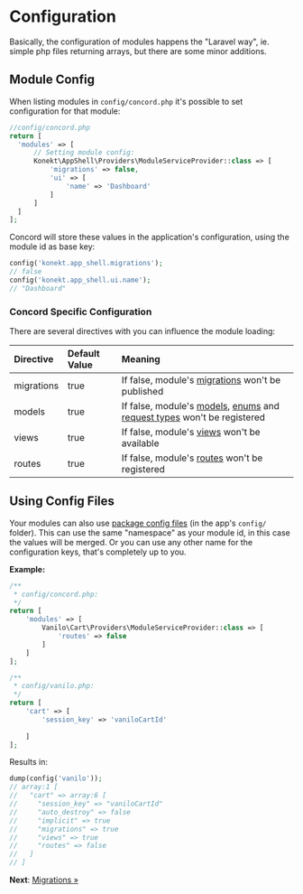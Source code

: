 # Configuration

Basically, the configuration of modules happens the "Laravel way", ie. simple
php files returning arrays, but there are some minor additions.

## Module Config

When listing modules in `config/concord.php` it's possible to set configuration
for that module:

```php
//config/concord.php
return [
  'modules' => [
      // Setting module config:
      Konekt\AppShell\Providers\ModuleServiceProvider::class => [
          'migrations' => false,
          'ui' => [
              'name' => 'Dashboard'              
          ]
      ]
  ]  
];
```

Concord will store these values in the application's configuration, using the
module id as base key:

```php
config('konekt.app_shell.migrations');
// false
config('konekt.app_shell.ui.name');
// "Dashboard"
```

### Concord Specific Configuration

There are several directives with you can influence the module loading:

| Directive  | Default Value | Meaning                                                                                                             |
|:-----------|:--------------|:--------------------------------------------------------------------------------------------------------------------|
| migrations | true          | If false, module's [migrations](migrations.md) won't be published                                                   |
| models     | true          | If false, module's [models](models.md), [enums](enums.md) and [request types](request-types.md) won't be registered |
| views      | true          | If false, module's [views](views.md) won't be available                                                             |
| routes     | true          | If false, module's [routes](routes.md) won't be registered                                                          |

## Using Config Files

Your modules can also use
[package config files](https://laravel.com/docs/5.5/packages#configuration) (in
the app's `config/` folder). This can use the same "namespace" as your module
id, in this case the values will be merged. Or you can use any other name for
the configuration keys, that's completely up to you.

**Example:**

```php
/**
 * config/concord.php:
 */
return [
    'modules' => [
        Vanilo\Cart\Providers\ModuleServiceProvider::class => [
            'routes' => false            
        ]        
    ]
];

/**
 * config/vanilo.php:
 */
return [
    'cart' => [
        'session_key' => 'vaniloCartId'
        
    ]
];
```

Results in:
```php
dump(config('vanilo'));
// array:1 [
//   "cart" => array:6 [
//     "session_key" => "vaniloCartId"
//     "auto_destroy" => false
//     "implicit" => true
//     "migrations" => true
//     "views" => true
//     "routes" => false
//   ]
// ]
```

**Next**: [Migrations &raquo;](migrations.md)
